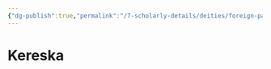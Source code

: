 ```yaml
---
{"dg-publish":true,"permalink":"/7-scholarly-details/deities/foreign-pantheons/the-sacred-dragons/kereska/","noteIcon":""}
---
```


# Kereska
